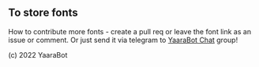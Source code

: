 ## To store fonts

How to contribute more fonts - create a pull req or leave the font link as an issue or comment.
Or just send it via telegram to [YaaraBot Chat](https://t.me/YaaraBotHelpChat) group!

(c) 2022 YaaraBot
